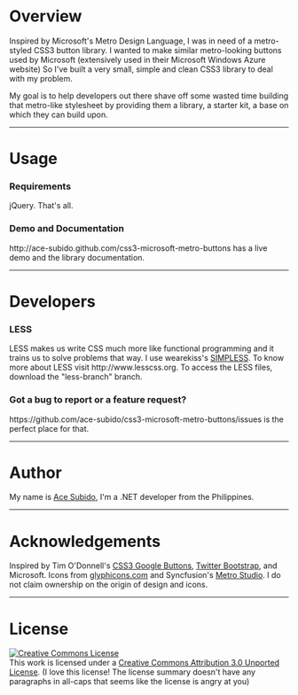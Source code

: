 <h1>Overview</h1>
Inspired by Microsoft's Metro Design Language, I was in need of a metro-styled CSS3 button library. I wanted to make similar metro-looking buttons used by Microsoft (extensively used in their Microsoft Windows Azure website) So I've built a very small, simple and clean CSS3 library to deal with my problem.

My goal is to help developers out there shave off some wasted time building that metro-like stylesheet by providing them a library, a starter kit, a base on which they can build upon.
<hr>
<h1>Usage</h1>
<h3>Requirements</h3>
jQuery. That's all.
<h3>Demo and Documentation</h3>
 http://ace-subido.github.com/css3-microsoft-metro-buttons has a live demo and the library documentation.
 <hr>
 <h1>Developers</h1>
<h3>LESS</h3>
LESS makes us write CSS much more like functional programming and it trains us to solve problems that way. I use wearekiss's  <a href="http://www.wearekiss.com/simpless">SIMPLESS</a>. To know more about LESS visit http://www.lesscss.org. To access the LESS files, download the "less-branch" branch.
<h3>Got a bug to report or a feature request?</h3>
https://github.com/ace-subido/css3-microsoft-metro-buttons/issues is the perfect place for that.

<hr>
<h1>Author</h1>
My name is <a href="http://acesubido.com">Ace Subido</a>, I'm a .NET developer from the Philippines.
<hr>
<h1>Acknowledgements</h1>
Inspired by Tim O'Donnell's 
          <a href="http://github.com/todc/css3-google-buttons">CSS3 Google Buttons</a>, 
          <a href="http://twitter.github.com/bootstrap/">Twitter Bootstrap</a>, 
          and Microsoft. Icons from <a href="http://glyphicons.com/">glyphicons.com</a> and Syncfusion's 
          <a href="http://www.syncfusion.com/downloads/metrostudio?utm_source=SiteVisitors">Metro Studio</a>. I do not claim ownership on the origin of design and icons.     

<hr>
<h1>License</h1>
<p>
        <a rel="license" href="http://creativecommons.org/licenses/by/3.0/"><img alt="Creative Commons License" style="border-width:0" src="http://i.creativecommons.org/l/by/3.0/88x31.png" /></a><br />This work is licensed under a <a rel="license" href="http://creativecommons.org/licenses/by/3.0/">Creative Commons Attribution 3.0 Unported License</a>.
 (I love this license! The license summary doesn't have any paragraphs in all-caps that seems like the license is angry at you)       
 </p>
        